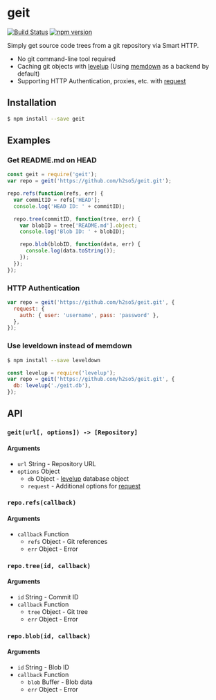 # geit

[![Build Status](https://travis-ci.org/h2so5/geit.svg?branch=master)](https://travis-ci.org/h2so5/geit)
[![npm version](https://badge.fury.io/js/geit.svg)](https://badge.fury.io/js/geit)

Simply get source code trees from a git repository via Smart HTTP.

- No git command-line tool required
- Caching git objects with [levelup](https://github.com/level/levelup) (Using [memdown](https://github.com/level/memdown) as a backend by default)
- Supporting HTTP Authentication, proxies, etc. with [request](https://github.com/request/request)

## Installation

```bash
$ npm install --save geit
```

## Examples

### Get README.md on HEAD

```javascript
const geit = require('geit');
var repo = geit('https://github.com/h2so5/geit.git');

repo.refs(function(refs, err) {
  var commitID = refs['HEAD'];
  console.log('HEAD ID: ' + commitID);

  repo.tree(commitID, function(tree, err) {
    var blobID = tree['README.md'].object;
    console.log('Blob ID: ' + blobID);

    repo.blob(blobID, function(data, err) {
      console.log(data.toString());
    });
  });
});
```

### HTTP Authentication
```javascript
var repo = geit('https://github.com/h2so5/geit.git', {
  request: {
    auth: { user: 'username', pass: 'password' },
  },
});
```

### Use leveldown instead of memdown
```bash
$ npm install --save leveldown
```

```javascript
const levelup = require('levelup');
var repo = geit('https://github.com/h2so5/geit.git', {
  db: levelup('./geit.db'),
});
```

## API

### `geit(url[, options]) -> [Repository]`

#### Arguments
- `url` String - Repository URL
- `options` Object
  - `db` Object - [levelup](https://github.com/level/levelup) database object
  - `request` - Additional options for [request](https://github.com/request/request)

### `repo.refs(callback)`

#### Arguments
- `callback` Function
  - `refs` Object - Git references
  - `err` Object - Error

### `repo.tree(id, callback)`

#### Arguments
- `id` String - Commit ID
- `callback` Function
  - `tree` Object - Git tree
  - `err` Object - Error

### `repo.blob(id, callback)`

#### Arguments
- `id` String - Blob ID
- `callback` Function
  - `blob` Buffer - Blob data
  - `err` Object - Error
